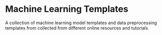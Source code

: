 # Machine Learning Templates
A collection of machine learning model templates and data preprocessing templates from collected from different online resources and tutorials.
